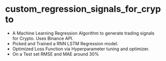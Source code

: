 # custom_regression_signals_for_crypto
- A Machine Learning Regression Algorithm to generate trading signals for Crypto. Uses Binance API.
- Picked and Trained a RNN LSTM Regression model.
- Optimized Loss Function via Hyperparameter tuning and optimizer.
- On a Test set RMSE and MAE around 30%
